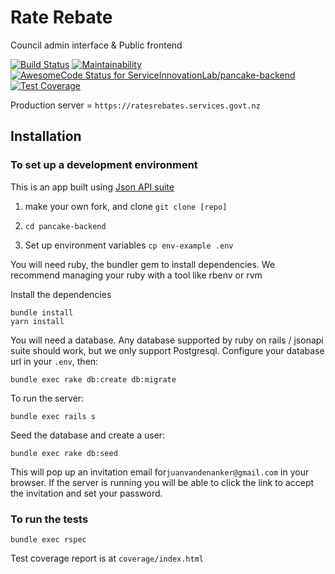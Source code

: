 # Rate Rebate #

Council admin interface & Public frontend

[![Build Status](https://travis-ci.org/ServiceInnovationLab/pancake-backend.svg?branch=dev)](https://travis-ci.org/ServiceInnovationLab/pancake-backend)
[![Maintainability](https://api.codeclimate.com/v1/badges/87a2101f7a74f5a28320/maintainability)](https://codeclimate.com/github/ServiceInnovationLab/pancake-backend/maintainability)
[![AwesomeCode Status for ServiceInnovationLab/pancake-backend](https://awesomecode.io/projects/d3e06a45-fec6-4be2-b340-7deb86b18fc3/status)](https://awesomecode.io/repos/ServiceInnovationLab/pancake-backend)
[![Test Coverage](https://api.codeclimate.com/v1/badges/87a2101f7a74f5a28320/test_coverage)](https://codeclimate.com/github/ServiceInnovationLab/pancake-backend/test_coverage)

Production server = `https://ratesrebates.services.govt.nz`

## Installation ##

### To set up a development environment ###

This is an app built using [Json API suite](https://jsonapi-suite.github.io/jsonapi_suite/concepts)

1. make your own fork, and clone
  `git clone [repo]`

1. `cd pancake-backend`

1. Set up environment variables
  `cp env-example .env`

You will need ruby, the bundler gem to install dependencies. We recommend managing your ruby with a tool like rbenv or rvm

Install the dependencies

```
bundle install
yarn install
```

You will need a database. Any database supported by ruby
on rails / jsonapi suite should work, but we only support
Postgresql. Configure your database url in your `.env`, then:

```
bundle exec rake db:create db:migrate
```

To run the server:

```
bundle exec rails s
```

Seed the database and create a user:

```
bundle exec rake db:seed
```

This will pop up an invitation email for`juanvandenanker@gmail.com` in
your browser. If the server is running you will be able to click the
link to accept the invitation and set your password.

### To run the tests ###

```
bundle exec rspec
```

Test coverage report is at `coverage/index.html`
